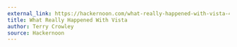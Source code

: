 ```yaml
---
external_link: https://hackernoon.com/what-really-happened-with-vista-4ca7ffb5a1a
title: What Really Happened With Vista
author: Terry Crowley
source: Hackernoon
---
```


